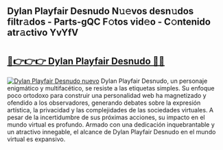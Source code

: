 ## Dylan Playfair Desnudo N𝚞𝚎vos desn𝚞dos filtr𝚊dos - Parts-gQC F𝚘tos vid𝚎o - C𝚘ntenido atr𝚊ctivo YvYfV

# <h2><a href="http://mb5qnf.tromn.icu/?c=Dylan+Playfair+Desnudo">🔗👉👉👉 Dylan Playfair Desnudo 🔗🔗</a></h2>

[![Dylan Playfair Desnudo nuevo](https://i.imgur.com/pEAQMta.gif)](http://mb5qnf.tromn.icu/?c=Dylan+Playfair+Desnudo)
Dylan Playfair Desnudo, un personaje enigmático y multifacético, se resiste a las etiquetas simples. Su enfoque poco ortodoxo para construir una personalidad web ha magnetizado y ofendido a los observadores, generando debates sobre la expresión artística, la privacidad y las complejidades de las sociedades virtuales. A pesar de la incertidumbre de sus próximas acciones, su impacto en el mundo virtual es profundo. Armado con una dedicación inquebrantable y un atractivo innegable, el alcance de Dylan Playfair Desnudo en el mundo virtual es expansivo.
